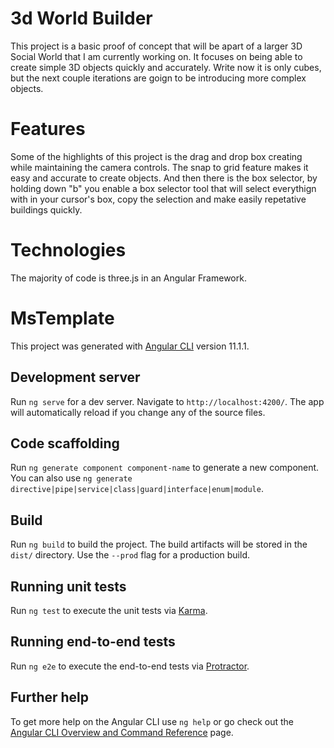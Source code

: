 # 3d World Builder
This project is a basic proof of concept that will be apart of a larger 3D Social World that I am currently working on. It focuses on being able to create simple 3D objects quickly and accurately. Write now it is only cubes, but the next couple iterations are goign to be introducing more complex objects.

# Features
Some of the highlights of this project is the drag and drop box creating while maintaining the camera controls. The snap to grid feature makes it easy and accurate to create objects. And then there is the box selector, by holding down "b" you enable a box selector tool that will select everythign with in your cursor's box, copy the selection and make easily repetative buildings quickly.

# Technologies
The majority of code is three.js in an Angular Framework.

# MsTemplate

This project was generated with [Angular CLI](https://github.com/angular/angular-cli) version 11.1.1.

## Development server

Run `ng serve` for a dev server. Navigate to `http://localhost:4200/`. The app will automatically reload if you change any of the source files.

## Code scaffolding

Run `ng generate component component-name` to generate a new component. You can also use `ng generate directive|pipe|service|class|guard|interface|enum|module`.

## Build

Run `ng build` to build the project. The build artifacts will be stored in the `dist/` directory. Use the `--prod` flag for a production build.

## Running unit tests

Run `ng test` to execute the unit tests via [Karma](https://karma-runner.github.io).

## Running end-to-end tests

Run `ng e2e` to execute the end-to-end tests via [Protractor](http://www.protractortest.org/).

## Further help

To get more help on the Angular CLI use `ng help` or go check out the [Angular CLI Overview and Command Reference](https://angular.io/cli) page.
